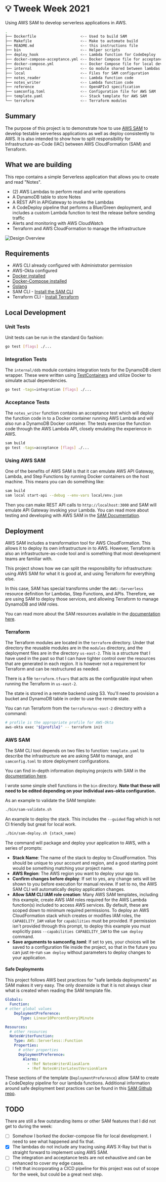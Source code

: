 # :bulb: Tweek Week 2021

Using AWS SAM to develop serverless applications in AWS.

```bash
.
├── Dockerfile                    <-- Used to build SAM
├── Makefile                      <-- Make to automate build
├── README.md                     <-- this instructions file
├── bin                           <-- Helper scripts
├── deploy_hook                   <-- Lambda function for CodeDeploy
├── docker-compose-acceptance.yml <-- Docker Compose file for acceptance tests
├── docker-compose.yml            <-- Docker Compose file for local development
├── internal                      <-- Go module shared between lambdas
├── local                         <-- Files for SAM configuration
├── notes_reader                  <-- Lambda function code
├── notes_writer                  <-- Lambda function code
├── reference                     <-- OpenAPIv3 specification
├── samconfig.toml                <-- Configuration file for AWS SAM
├── template.yaml                 <-- Stack template for AWS SAM
└── terraform                     <-- Terraform modules
```

## Summary

The purpose of this project is to demonstrate how to use
[AWS SAM](https://docs.aws.amazon.com/serverless-application-model/latest/developerguide/what-is-sam.html)
to develop testable serverless applications as well as deploy consistently to AWS.  It is also intended to show how to
split responsibility for Infrastructure-as-Code (IAC) between AWS CloudFormation (SAM) and Terraform.

## What we are building

This repo contains a simple Serverless application that allows you to create and read "Notes".

* (2) AWS Lambdas to perform read and write operations
* A DynamoDB table to store Notes
* A REST API in APIGateway to invoke the Lambdas
* A CodeDeploy pipeline that performs a Blue/Green deployment, and includes a custom Lambda function to test the
release before sending traffic
* Alerts and monitoring with AWS CloudWatch
* Terraform and AWS CloudFormation to manage the infrastructure

![Design Overview](./docs/2021-TweakWeek.png "High Level Architecture")

## Requirements

* AWS CLI already configured with Administrator permission
* AWS-Okta configured
* [Docker installed](https://www.docker.com/community-edition)
* [Docker-Compose installed](https://docs.docker.com/compose/install/)
* [Golang](https://golang.org)
* SAM CLI - [Install the SAM CLI](https://docs.aws.amazon.com/serverless-application-model/latest/developerguide/serverless-sam-cli-install.html)
* Terraform CLI - [Install Terraform](https://www.terraform.io/downloads.html)

## Local Development

### Unit Tests

Unit tests can be run in the standard Go fashion:

```bash
go test [flags] ./...
```

### Integration Tests

The `internal/ddb` module contains integration tests for the DynamoDB client wrapper.
These were written using [TestContainers](https://golang.testcontainers.org/) and utilize Docker to simulate
actual dependencies.

```bash
go test -tags=integration [flags] ./...
```

### Acceptance Tests

The `notes_writer` function contains an acceptance test which will deploy the function code in to a Docker container
running AWS Lambda and will also run a DynamoDB Docker container.  The tests exercise the function code through the
AWS Lambda API, closely emulating the experience in AWS.

```bash
sam build
go test -tags=acceptance [flags] ./...
```

### Using AWS SAM

One of the benefits of AWS SAM is that it can emulate AWS API Gateway, Lambda, and Step Functions by running Docker
containers on the host machine.  This means you can do something like:

```bash
sam build
sam local start-api --debug --env-vars local/env.json
```

Then you can make REST API calls to `http://localhost:3000` and SAM will emulate API Gateway invoking your Lambda.
You can read more about testing and developing with AWS SAM in the
[SAM Documentation](https://docs.aws.amazon.com/serverless-application-model/latest/developerguide/serverless-test-and-debug.html).

## Deployment

AWS SAM includes a transformation tool for AWS CloudFormation.  This allows it to deploy its own infrastructure in to AWS.
However, Terraform is also an infrastructure-as-code tool and is something that most development teams are familiar with.

This project shows how we can split the responsibility for infrastructure: using AWS SAM for what it is good at, and
using Terraform for everything else.

In this case, SAM has special transforms under the `AWS::Serverless` resource definition for Lambdas, Step Functions,
and APIs.  Therefore, we are using SAM to deploy those services, and allowing Terraform to manage DynamoDB and IAM roles.

You can read more about the SAM resources available in the 
[documentation here](https://docs.aws.amazon.com/serverless-application-model/latest/developerguide/sam-specification.html).

### Terraform

The Terraform modules are located in the `terraform` directory.  Under that directory the reusable modules are in the
`modules` directory, and the deployment files are in the directory `us-east-2`.  This is a structure that I have used
in the past so that I can have tighter control over the resources that are generated in each region.  It is however not
a requirement for Terraform and can be restructured as needed.

There is a file `terraform.tfvars` that acts as the configurable input when running the Terraform in `us-east-2`.

The state is stored in a remote backend using S3.  You'll need to provision a bucket and DynamoDB table in order to use
the remote state.

You can run Terraform from the `terraform/us-east-2` directory with a command:

```bash
# profile is the appropriate profile for AWS-Okta
aws-okta exec "${profile}" -- terraform init
```

### AWS SAM

The SAM CLI tool depends on two files to function: `template.yaml` to describe the infrastructure we are asking SAM to
manage, and `samconfig.toml` to store deployment configurations.

You can find in-depth information deploying projects with SAM in the 
[documentation here](https://docs.aws.amazon.com/serverless-application-model/latest/developerguide/serverless-deploying.html).

I wrote some simple shell functions in the `bin` directory.  **Note that these will need to be edited depending on your
individual aws-okta configuration.**

As an example to validate the SAM template:

```bash
./bin/sam-validate.sh
```

An example to deploy the stack.  This includes the `--guided` flag which is not CI friendly but great for local work.

```bash
./bin/sam-deploy.sh {stack_name}
```

The command will package and deploy your application to AWS, with a series of prompts:

* **Stack Name**: The name of the stack to deploy to CloudFormation. This should be unique to your account and region,
and a good starting point would be something matching your project name.
* **AWS Region**: The AWS region you want to deploy your app to.
* **Confirm changes before deploy**: If set to yes, any change sets will be shown to you before execution for manual
review. If set to no, the AWS SAM CLI will automatically deploy application changes.
* **Allow SAM CLI IAM role creation**: Many AWS SAM templates, including this example, create AWS IAM roles required
for the AWS Lambda function(s) included to access AWS services. By default, these are scoped down to minimum required
permissions. To deploy an AWS CloudFormation stack which creates or modifies IAM roles, the `CAPABILITY_IAM` value for
`capabilities` must be provided. If permission isn't provided through this prompt, to deploy this example you must
explicitly pass `--capabilities CAPABILITY_IAM` to the `sam deploy` command.
* **Save arguments to samconfig.toml**: If set to yes, your choices will be saved to a configuration file inside the
project, so that in the future you can just re-run `sam deploy` without parameters to deploy changes to your application.

#### Safe Deployments

This project follows AWS best practices for "safe lambda deployments" as SAM makes it very easy.  The only downside is
that it is not always clear what is created when reading the SAM template file.

```yaml
Globals:
  Function:
# other global values
    DeploymentPreference:
       Type: Linear10PercentEvery1Minute

Resources:
  # other resources
  NotesWriterFunction:
    Type: AWS::Serverless::Function
    Properties:
      # other properties
      DeploymentPreference:
        Alarms:
          - !Ref NotesWriterAliasAlarm
          - !Ref NotesWriterLatestVersionAlarm
```

These sections of the template (`DeploymentPreference`) allow SAM to create a CodeDeploy pipeline for our lambda functions.
Additional information around safe deployment best practices can be found in this
[SAM Github repo](https://github.com/aws/serverless-application-model/blob/master/docs/safe_lambda_deployments.rst).

## TODO

There are still a few outstanding items or other SAM features that I did not get to during the week:

- [ ] Somehow I borked the docker-compose file for local development.  I need to see what happened and fix that.
- [x] The lambdas do not include any tracing using AWS X-Ray but that is straight forward to implement using AWS SAM.
- [ ] The integration and acceptance tests are not exhaustive and can be enhanced to cover my edge cases.
- [ ] I felt that incorporating a CICD pipeline for this project was out of scope for the week, but could be a great
next step.